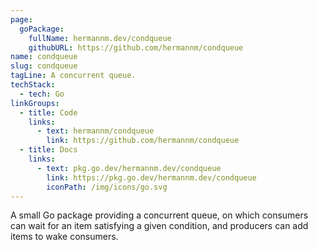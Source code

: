 ```yaml
---
page:
  goPackage:
    fullName: hermannm.dev/condqueue
    githubURL: https://github.com/hermannm/condqueue
name: condqueue
slug: condqueue
tagLine: A concurrent queue.
techStack:
  - tech: Go
linkGroups:
  - title: Code
    links:
      - text: hermannm/condqueue
        link: https://github.com/hermannm/condqueue
  - title: Docs
    links:
      - text: pkg.go.dev/hermannm.dev/condqueue
        link: https://pkg.go.dev/hermannm.dev/condqueue
        iconPath: /img/icons/go.svg
---
```


A small Go package providing a concurrent queue, on which consumers can wait for an item satisfying
a given condition, and producers can add items to wake consumers.
